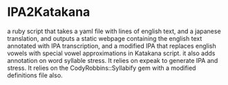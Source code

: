 # IPA2Katakana
a ruby script that takes a yaml file with lines of english text, and a japanese translation, and outputs a static webpage containing the english text annotated with IPA transcription, and a modified IPA that replaces english vowels with special vowel approximations in Katakana script. it also adds annotation on word syllable stress. It relies on expeak to generate IPA and stress. It relies on the CodyRobbins::Syllabify gem with a modified definitions file also.
